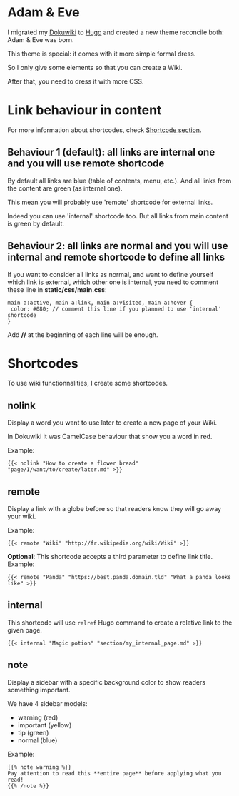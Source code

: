 # Adam & Eve

I migrated my [Dokuwiki](https://www.dokuwiki.org/) to [Hugo](http://gohugo.io/) and created a new theme reconcile both: Adam & Eve was born.

This theme is special: it comes with it more simple formal dress.

So I only give some elements so that you can create a Wiki.

After that, you need to dress it with more CSS.

# Link behaviour in content

For more information about shortcodes, check [Shortcode section](#shortcodes).

## Behaviour 1 (default): all links are internal one and you will use remote shortcode

By default all links are blue (table of contents, menu, etc.). And all links from the content are green (as internal one).

This mean you will probably use 'remote' shortcode for external links.

Indeed you can use 'internal' shortcode too. But all links from main content is green by default.

## Behaviour 2: all links are normal and you will use internal and remote shortcode to define all links

If you want to consider all links as normal, and want to define yourself which link is external, which other one is internal, you need to comment these line in **static/css/main.css**:

```
main a:active, main a:link, main a:visited, main a:hover {
 color: #080; // comment this line if you planned to use 'internal' shortcode
}
```

Add **//** at the beginning of each line will be enough.

# Shortcodes

To use wiki functionnalities, I create some shortcodes.

## nolink

Display a word you want to use later to create a new page of your Wiki.

In Dokuwiki it was CamelCase behaviour that show you a word in red.

Example:

```
{{< nolink "How to create a flower bread" "page/I/want/to/create/later.md" >}}
```

## remote

Display a link with a globe before so that readers know they will go away your wiki.

Example:

```
{{< remote "Wiki" "http://fr.wikipedia.org/wiki/Wiki" >}}
```

**Optional**: This shortcode accepts a third parameter to define link title. Example: 

```
{{< remote "Panda" "https://best.panda.domain.tld" "What a panda looks like" >}}
```

## internal

This shortcode will use `relref` Hugo command to create a relative link to the given page.

```
{{< internal "Magic potion" "section/my_internal_page.md" >}}
```

## note

Display a sidebar with a specific background color to show readers something important.

We have 4 sidebar models:

  * warning (red)
  * important (yellow)
  * tip (green)
  * normal (blue)

Example:

```
{{% note warning %}}
Pay attention to read this **entire page** before applying what you read!
{{% /note %}}
```
